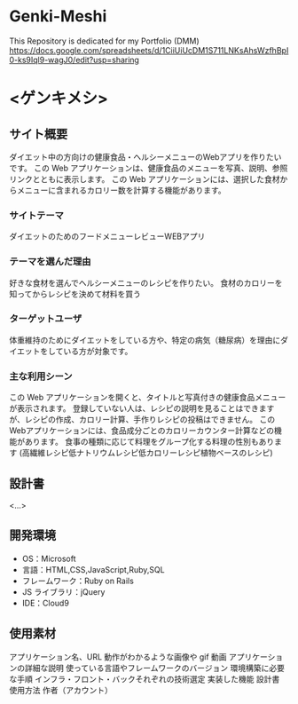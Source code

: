 # Genki-Meshi
This Repository is dedicated for my Portfolio (DMM)
https://docs.google.com/spreadsheets/d/1CiiUiUcDM1S711LNKsAhsWzfhBpI0-ks9Iql9-wagJ0/edit?usp=sharing
# <ゲンキメシ>

## サイト概要
ダイエット中の方向けの健康食品・ヘルシーメニューのWebアプリを作りたいです。 この Web アプリケーションは、健康食品のメニューを写真、説明、参照リンクとともに表示します。 この Web アプリケーションには、選択した食材からメニューに含まれるカロリー数を計算する機能があります。

### サイトテーマ
ダイエットのためのフードメニューレビューWEBアプリ

### テーマを選んだ理由
好きな食材を選んでヘルシーメニューのレシピを作りたい。 食材のカロリーを知ってからレシピを決めて材料を買う

### ターゲットユーザ
体重維持のためにダイエットをしている方や、特定の病気（糖尿病）を理由にダイエットをしている方が対象です。

### 主な利用シーン
この Web アプリケーションを開くと、タイトルと写真付きの健康食品メニューが表示されます。 登録していない人は、レシピの説明を見ることはできますが、レシピの作成、カロリー計算、手作りレシピの投稿はできません。 このWebアプリケーションには、食品成分ごとのカロリーカウンター計算などの機能があります。 食事の種類に応じて料理をグループ化する料理の性別もあります (高繊維レシピ​​低ナトリウムレシピ低カロリーレシピ植物ベースのレシピ)

## 設計書

<...>

## 開発環境

- OS：Microsoft
- 言語：HTML,CSS,JavaScript,Ruby,SQL
- フレームワーク：Ruby on Rails
- JS ライブラリ：jQuery
- IDE：Cloud9

## 使用素材

アプリケーション名、URL
動作がわかるような画像や gif 動画
アプリケーションの詳細な説明
使っている言語やフレームワークのバージョン
環境構築に必要な手順
インフラ・フロント・バックそれぞれの技術選定
実装した機能
設計書
使用方法
作者（アカウント）
